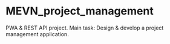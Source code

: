 # MEVN_project_management
PWA &amp; REST API project. Main task: Design &amp; develop a project management application. 
